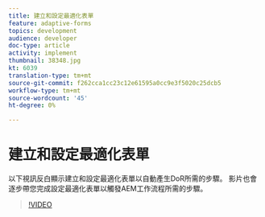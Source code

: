 ```yaml
---
title: 建立和設定最適化表單
feature: adaptive-forms
topics: development
audience: developer
doc-type: article
activity: implement
thumbnail: 38348.jpg
kt: 6039
translation-type: tm+mt
source-git-commit: f262cca1cc23c12e61595a0cc9e3f5020c25dcb5
workflow-type: tm+mt
source-wordcount: '45'
ht-degree: 0%

---
```


# 建立和設定最適化表單

以下視訊反白顯示建立和設定最適化表單以自動產生DoR所需的步驟。 影片也會逐步帶您完成設定最適化表單以觸發AEM工作流程所需的步驟。

>[!VIDEO](https://video.tv.adobe.com/v/38348/?quality=9&learn=on)

